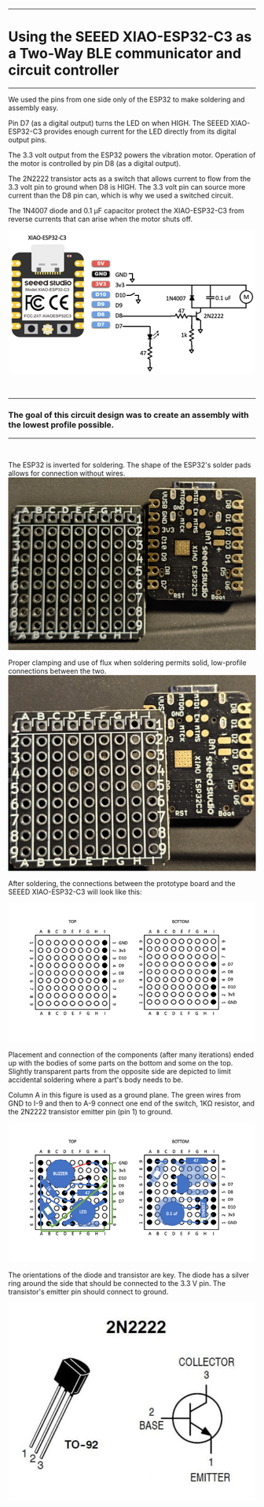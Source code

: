 ***
# Using the SEEED XIAO-ESP32-C3 as a Two-Way BLE communicator and circuit controller
***  

We used the pins from one side only of the ESP32 to make soldering and assembly easy.  

Pin D7 (as a digital output) turns the LED on when HIGH.  The SEEED XIAO-ESP32-C3 provides enough current for the LED directly from its digital output pins.

The 3.3 volt output from the ESP32 powers the vibration motor.  Operation of the motor is controlled by pin D8 (as a digital output).  

The 2N2222 transistor acts as a switch that allows current to flow from the 3.3 volt pin to ground when D8 is HIGH.  The 3.3 volt pin can source more current than the D8 pin can, which is why we used a switched circuit.  

The 1N4007 diode and 0.1 &mu;F capacitor protect the XIAO-ESP32-C3 from reverse currents that can arise when the motor shuts off.

![Circuit diagram](circuit/swabadge_circuit.png)

&nbsp; 
***
### The goal of this circuit design was to create an assembly with the lowest profile possible.  
***  
&nbsp; 

The ESP32 is inverted for soldering.  The shape of the ESP32's solder pads allows for connection without wires.  
![Board and Processor Placement](circuit/processor_n_board.jpg)


Proper clamping and use of flux when soldering permits solid, low-profile connections between the two.
![Board and Processor Placement 2](circuit/processor_n_board2.jpg)

After soldering, the connections between the prototype board and the  SEEED XIAO-ESP32-C3 will look like this:

![Pinout diagram](circuit/swabadge_circuit_pcb_pins.png)

Placement and connection of the components (after many iterations) ended up with the bodies of some parts on the bottom and some on the top.  Slightly transparent parts from the opposite side are depicted to limit accidental soldering where a part's body needs to be.

Column A in this figure is used as a ground plane.  The green wires from GND to I-9 and then to A-9 connect one end of the switch, 1K&Omega; resistor, and the 2N2222 transistor emitter pin (pin 1) to ground.

![Connection diagram](circuit/swabadge_circuit_pcb_diagram.png)

The orientations of the diode and transistor are key.  The diode has a silver ring around the side that should be connected to the 3.3 V pin.  The transistor's emitter pin should connect to ground.
 
![2n2222 Diagram](circuit/02-05-2n2222.png)
